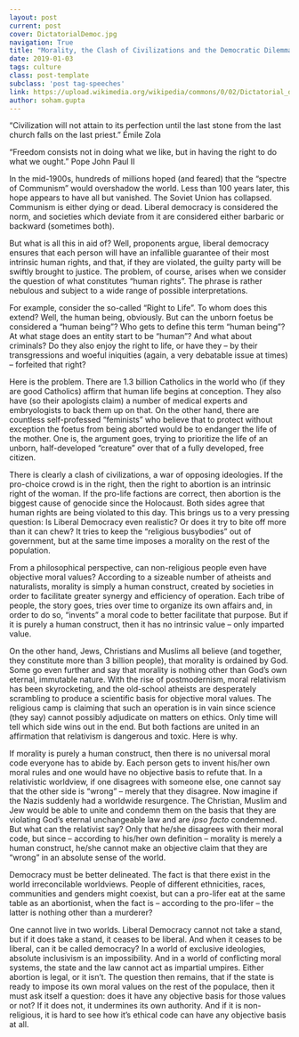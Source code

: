```yaml
---
layout: post
current: post
cover: DictatorialDemoc.jpg
navigation: True
title: "Morality, the Clash of Civilizations and the Democratic Dilemma"
date: 2019-01-03
tags: culture
class: post-template
subclass: 'post tag-speeches'
link: https://upload.wikimedia.org/wikipedia/commons/0/02/Dictatorial_democracy.jpg
author: soham.gupta
---
```

“Civilization will not attain to its perfection until the last stone from the last church falls on the last priest.” Émile Zola

“Freedom consists not in doing what we like, but in having the right to do what we ought.” Pope John Paul II

In the mid-1900s, hundreds of millions hoped (and feared) that the “spectre of Communism” would overshadow the world. Less than 100 years later, this hope appears to have all but vanished. The Soviet Union has collapsed. Communism is either dying or dead. Liberal democracy is considered the norm, and societies which deviate from it are considered either barbaric or backward (sometimes both).

But what is all this in aid of? Well, proponents argue, liberal democracy ensures that each person will have an infallible guarantee of their most intrinsic human rights, and that, if they are violated, the guilty party will be swiftly brought to justice. The problem, of course, arises when we consider the question of what constitutes “human rights”. The phrase is rather nebulous and subject to a wide range of possible interpretations.

For example, consider the so-called “Right to Life”. To whom does this extend? Well, the human being, obviously. But can the unborn foetus be considered a “human being”? Who gets to define this term “human being”? At what stage does an entity start to be “human”? And what about criminals? Do they also enjoy the right to life, or have they – by their transgressions and woeful iniquities (again, a very debatable issue at times) – forfeited that right?

Here is the problem. There are 1.3 billion Catholics in the world who (if they are good Catholics) affirm that human life begins at conception. They also have (so their apologists claim) a number of medical experts and embryologists to back them up on that. On the other hand, there are countless self-professed “feminists” who believe that to protect without exception the foetus from being aborted would be to endanger the life of the mother. One is, the argument goes, trying to prioritize the life of an unborn, half-developed “creature” over that of a fully developed, free citizen.

There is clearly a clash of civilizations, a war of opposing ideologies. If the pro-choice crowd is in the right, then the right to abortion is an intrinsic right of the woman. If the pro-life factions are correct, then abortion is the biggest cause of genocide since the Holocaust. Both sides agree that human rights are being violated to this day. This brings us to a very pressing question: Is Liberal Democracy even realistic? Or does it try to bite off more than it can chew? It tries to keep the “religious busybodies” out of government, but at the same time imposes a morality on the rest of the population.

From a philosophical perspective, can non-religious people even have objective moral values? According to a sizeable number of atheists and naturalists, morality is simply a human construct, created by societies in order to facilitate greater synergy and efficiency of operation. Each tribe of people, the story goes, tries over time to organize its own affairs and, in order to do so, “invents” a moral code to better facilitate that purpose. But if it is purely a human construct, then it has no intrinsic value – only imparted value.

On the other hand, Jews, Christians and Muslims all believe (and together, they constitute more than 3 billion people), that morality is ordained by God. Some go even further and say that morality is nothing other than God’s own eternal, immutable nature. With the rise of postmodernism, moral relativism has been skyrocketing, and the old-school atheists are desperately scrambling to produce a scientific basis for objective moral values. The religious camp is claiming that such an operation is in vain since science (they say) cannot possibly adjudicate on matters on ethics. Only time will tell which side wins out in the end. But both factions are united in an affirmation that relativism is dangerous and toxic. Here is why.

If morality is purely a human construct, then there is no universal moral code everyone has to abide by. Each person gets to invent his/her own moral rules and one would have no objective basis to refute that. In a relativistic worldview, if one disagrees with someone else, one cannot say that the other side is “wrong” – merely that they disagree. Now imagine if the Nazis suddenly had a worldwide resurgence. The Christian, Muslim and Jew would be able to unite and condemn them on the basis that they are violating God’s eternal unchangeable law and are *ipso facto* condemned. But what can the relativist say? Only that he/she disagrees with their moral code, but since – according to his/her own definition – morality is merely a human construct, he/she cannot make an objective claim that they are “wrong” in an absolute sense of the world.

Democracy must be better delineated. The fact is that there exist in the world irreconcilable worldviews. People of different ethnicities, races, communities and genders might coexist, but can a pro-lifer eat at the same table as an abortionist, when the fact is – according to the pro-lifer – the latter is nothing other than a murderer?

One cannot live in two worlds. Liberal Democracy cannot not take a stand, but if it does take a stand, it ceases to be liberal. And when it ceases to be liberal, can it be called democracy? In a world of exclusive ideologies, absolute inclusivism is an impossibility. And in a world of conflicting moral systems, the state and the law cannot act as impartial umpires. Either abortion is legal, or it isn’t. The question then remains, that if the state is ready to impose its own moral values on the rest of the populace, then it must ask itself a question: does it have any objective basis for those values or not? If it does not, it undermines its own authority. And if it is non-religious, it is hard to see how it’s ethical code can have any objective basis at all.
